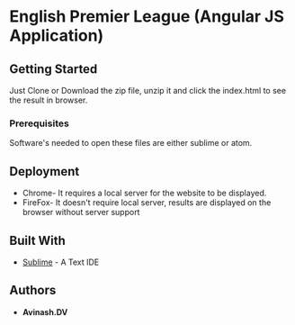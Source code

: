 # English Premier League (Angular JS Application)

## Getting Started

Just Clone or Download the zip file, unzip it and click the index.html to see the result in browser. 

### Prerequisites

Software's needed to open these files are either sublime or atom.

## Deployment

* Chrome- It requires a local server for the website to be displayed.
* FireFox- It doesn't require local server, results are displayed on the browser without server support

## Built With

* [Sublime](https://www.sublimetext.com/) - A Text IDE


## Authors

* **Avinash.DV** 

